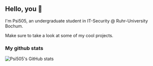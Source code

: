## Hello, you 👋

I'm Psi505, an undergraduate student in IT-Security @ Ruhr-University Bochum.

Make sure to take a look at some of my cool projects.

### My github stats
![Psi505's GitHub stats](https://github-readme-stats.vercel.app/api?username=Psi505&count_private=true&theme=tokyonight&show_icons=true)